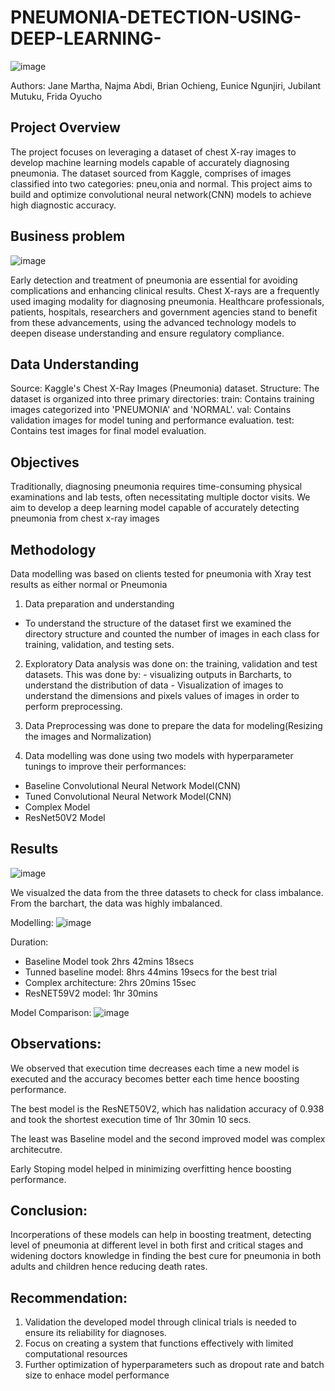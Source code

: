 # PNEUMONIA-DETECTION-USING-DEEP-LEARNING-

![image](https://github.com/FridaOyucho/PNEUMONIA-DETECTION-USING-DEEP-LEARNING-/assets/63707906/c2389f52-a607-4680-8266-1547a50f82c6)



Authors: Jane Martha, Najma Abdi, Brian Ochieng, Eunice Ngunjiri, Jubilant Mutuku, Frida Oyucho

## Project Overview
The project focuses on leveraging a dataset of chest X-ray images to develop machine learning models capable of accurately diagnosing pneumonia. The dataset sourced from Kaggle, comprises of images classified into two categories: pneu,onia and normal. This project aims to build and optimize convolutional neural network(CNN) models to achieve high diagnostic accuracy.

## Business problem
![image](https://github.com/FridaOyucho/PNEUMONIA-DETECTION-USING-DEEP-LEARNING-/assets/63707906/43285e44-bee3-46a1-97fa-f120bad3c87b)



Early detection and treatment of pneumonia are essential for avoiding complications and enhancing clinical results.
Chest X-rays are a frequently used imaging modality for diagnosing pneumonia. Healthcare professionals, patients, hospitals,
researchers and government agencies stand to benefit from these advancements, using the advanced technology models to deepen disease understanding and ensure regulatory compliance.

## Data Understanding
Source: Kaggle's Chest X-Ray Images (Pneumonia) dataset. Structure: The dataset is organized into three primary directories: train: Contains training images categorized into 'PNEUMONIA' and 'NORMAL'. val: Contains validation images for model tuning and performance evaluation. test: Contains test images for final model evaluation.

## Objectives 
Traditionally, diagnosing pneumonia requires time-consuming physical examinations and lab tests,
often necessitating multiple doctor visits. We aim to develop a deep learning model capable of
accurately detecting pneumonia from chest x-ray images

## Methodology
Data modelling was based on clients tested for pneumonia with Xray test results as either normal or Pneumonia 
  1. Data preparation and understanding
  -   To understand the structure of the dataset first we examined the directory structure and counted the number of images in each class for training, validation, and testing sets.
  2. Exploratory Data analysis was done on: the training, validation and test datasets. This was done by:
    - visualizing outputs in Barcharts, to understand the distribution of data
    - Visualization of images to understand the dimensions and pixels values of images in order to perform preprocessing.
3. Data Preprocessing was done to prepare the data for modeling(Resizing the images and Normalization)

7. Data modelling was done using two models with hyperparameter tunings to improve their performances: 
  -  Baseline Convolutional Neural Network Model(CNN)
  -  Tuned Convolutional Neural Network Model(CNN)
  -  Complex Model
  -  ResNet50V2 Model

## Results
![image](https://github.com/FridaOyucho/PNEUMONIA-DETECTION-USING-DEEP-LEARNING-/assets/63707906/da71e7ff-6508-41ca-b29d-f00593233778)


We visualzed the data from the three datasets to check for class imbalance. From the barchart, the data was highly imbalanced.

Modelling:
![image](https://github.com/FridaOyucho/PNEUMONIA-DETECTION-USING-DEEP-LEARNING-/assets/63707906/398f5224-8eff-4763-9bc9-a0f812882ca7)


Duration:
  -  Baseline Model took 2hrs 42mins 18secs
  -  Tunned baseline model: 8hrs 44mins 19secs for the best trial
  -  Complex architecture: 2hrs 20mins 15sec
  -  ResNET59V2 model: 1hr 30mins

Model Comparison:
![image](https://github.com/FridaOyucho/PNEUMONIA-DETECTION-USING-DEEP-LEARNING-/assets/63707906/8c80708c-67d1-4268-bce3-2486d2d05fc9)


## Observations:
We observed that execution time decreases each time a new model is executed and the accuracy becomes better each time hence boosting performance.

The best model is the ResNET50V2, which has nalidation accuracy of 0.938 and took the shortest execution time of 1hr 30min 10 secs.

The least was Baseline model and the second improved model was complex architecutre.

Early Stoping model helped in minimizing overfitting hence boosting performance.

## Conclusion:
Incorperations of these models can help in boosting treatment, detecting level of pneumonia at different level in both first and critical stages and widening doctors knowledge in finding the best cure for pneumonia in both adults and children hence reducing death rates.

## Recommendation:

  1.  Validation the developed model through clinical trials is needed to ensure its reliability for diagnoses.
  2.  Focus on creating a system that functions effectively with limited computational resources
  3.  Further optimization of hyperparameters such as dropout rate and batch size to enhace model performance
  

